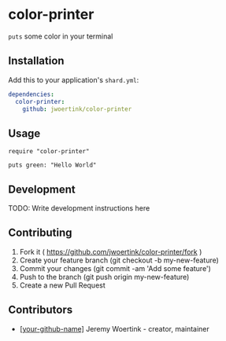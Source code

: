 # color-printer

`puts` some color in your terminal

## Installation


Add this to your application's `shard.yml`:

```yaml
dependencies:
  color-printer:
    github: jwoertink/color-printer
```


## Usage


```crystal
require "color-printer"

puts green: "Hello World"
```


## Development

TODO: Write development instructions here

## Contributing

1. Fork it ( https://github.com/jwoertink/color-printer/fork )
2. Create your feature branch (git checkout -b my-new-feature)
3. Commit your changes (git commit -am 'Add some feature')
4. Push to the branch (git push origin my-new-feature)
5. Create a new Pull Request

## Contributors

- [[your-github-name]](https://github.com/[your-github-name]) Jeremy Woertink - creator, maintainer
